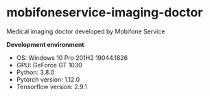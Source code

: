 # mobifoneservice-imaging-doctor
Medical imaging doctor developed by Mobifone Service

**Development environment**

- OS: Windows 10 Pro 201H2 19044.1826
- GPU: GeForce GT 1030
- Python: 3.8.0
- Pytorch version: 1.12.0
- Tensorflow version: 2.9.1
